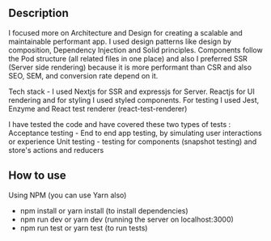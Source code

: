 ## Description

I focused more on Architecture and Design for creating a scalable and maintainable performant app. I used design patterns like design by composition, Dependency Injection and Solid principles. Components follow the Pod structure (all related files in one place) and also I preferred SSR (Server side rendering) because it is more performant than CSR and also SEO, SEM, and conversion rate depend on it.

Tech stack -
I used Nextjs for SSR and expressjs for Server. Reactjs for UI rendering and for styling I used styled components.
For testing I used Jest, Enzyme and React test renderer (react-test-renderer)

I have tested the code and have covered these two types of tests :
Acceptance testing - End to end app testing, by simulating user interactions or experience
Unit testing - testing for components (snapshot testing) and store's actions and reducers

## How to use

Using NPM (you can use Yarn also)

- npm install or yarn install (to install dependencies)
- npm run dev or yarn dev (running the server on localhost:3000)
- npm run test or yarn test (to run tests)
